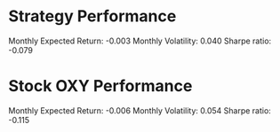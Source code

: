 # Strategy Performance
Monthly Expected Return: -0.003
Monthly Volatility: 0.040
Sharpe ratio: -0.079
# Stock OXY Performance
Monthly Expected Return: -0.006
Monthly Volatility: 0.054
Sharpe ratio: -0.115
